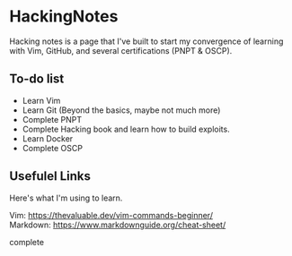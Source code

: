 # HackingNotes
Hacking notes is a page that I've built to start my convergence of learning with Vim, GitHub, and several certifications (PNPT & OSCP).

## To-do list
* Learn Vim  
* Learn Git (Beyond the basics, maybe not much more)  
* Complete PNPT
* Complete Hacking book and learn how to build exploits.
* Learn Docker
* Complete OSCP

## Usefulel Links
Here's what I'm using to learn.

Vim: https://thevaluable.dev/vim-commands-beginner/  
Markdown: https://www.markdownguide.org/cheat-sheet/  






















complete

